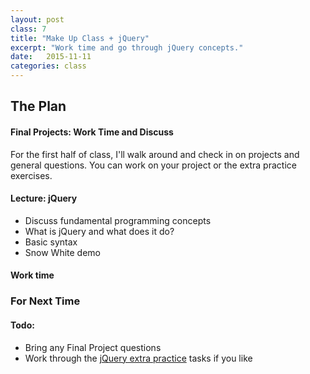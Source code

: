 ```yaml
---
layout: post
class: 7
title: "Make Up Class + jQuery"
excerpt: "Work time and go through jQuery concepts."
date:   2015-11-11
categories: class
---
```


## The Plan

#### <span class="post-title-pre">Final Projects:</span> Work Time and Discuss

For the first half of class, I'll walk around and check in on projects and general questions. You can work on your project or the extra practice exercises.

#### <span class="post-title-pre">Lecture:</span> jQuery

* Discuss fundamental programming concepts
* What is jQuery and what does it do?
* Basic syntax
* Snow White demo

#### <span class="post-title-pre">Work time</span>


<div class="notice post-todos" markdown="1">

### For Next Time

#### Todo:

* Bring any Final Project questions
* Work through the [jQuery extra practice](https://github.com/laras126/jquery_exercise) tasks if you like


</div>